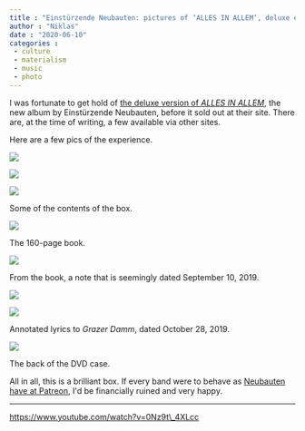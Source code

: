 ```yaml
---
title : "Einstürzende Neubauten: pictures of ‘ALLES IN ALLEM’, deluxe edition"
author : "Niklas"
date : "2020-06-10"
categories : 
 - culture
 - materialism
 - music
 - photo
---
```


I was fortunate to get hold of [the deluxe version of _ALLES IN ALLEM_](https://neubauten.org/de/releases/ltd-deluxe-box-set-einst%C3%BCrzende-neubauten-alles-allem), the new album by Einstürzende Neubauten, before it sold out at their site. There are, at the time of writing, a few available via other sites.

Here are a few pics of the experience.

![](https://niklasblog.com/wp-content/neubauten1-1152x2048.jpg)

![](https://niklasblog.com/wp-content/neubauten2.jpg)

![](https://niklasblog.com/wp-content/neubauten3.jpg)

Some of the contents of the box.

![](https://niklasblog.com/wp-content/neubauten4.jpg)

The 160-page book.

![](https://niklasblog.com/wp-content/neubauten5.jpg)

From the book, a note that is seemingly dated September 10, 2019.

![](https://niklasblog.com/wp-content/neubauten6.jpg)

![](https://niklasblog.com/wp-content/neubauten7.jpg)

Annotated lyrics to _Grazer Damm_, dated October 28, 2019.

![](https://niklasblog.com/wp-content/neubauten8.jpg)

The back of the DVD case.

All in all, this is a brilliant box. If every band were to behave as [Neubauten have at Patreon](https://www.patreon.com/neubauten), I'd be financially ruined and very happy.

* * *

https://www.youtube.com/watch?v=0Nz9t\_4XLcc
